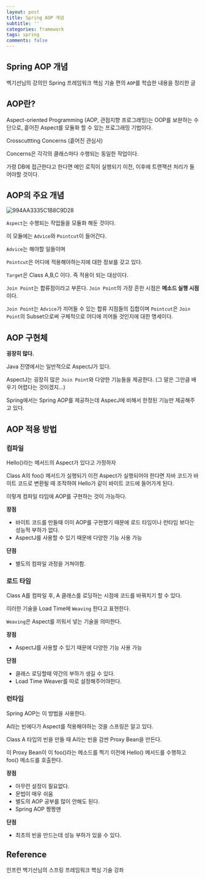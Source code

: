 ```yaml
---
layout: post
title: Spring AOP 개념
subtitle: ''
categories: framework
tags: spring
comments: false
---
```


## Spring AOP 개념

백기선님의 강의인 Spring 프레임워크 핵심 기술 편의 `AOP`를 학습한 내용을 정리한 글

## AOP란?

Aspect-oriented Programming (AOP, 관점지향 프로그래밍)는 OOP를 보완하는 수단으로, 흩어진 Aspect를 모듈화 할 수 있는 프로그래밍 기법이다.

Crosscuttting Concerns (흩어진 관심사)

Concerns은 각각의 클래스마다 수행되는 동일한 작업이다.

가령 DB에 접근한다고 한다면 메인 로직이 실행되기 이전, 이후에 트랜잭션 처리가 들어야할 것이다.

## AOP의 주요 개념

![994AA3335C1B8C9D28](https://user-images.githubusercontent.com/43809168/75344289-af487700-58dd-11ea-90b3-0dceea7bda88.png)

`Aspect`는 수행되는 작업들을 모듈화 해둔 것이다.

이 모듈에는 `Advice`와 `Pointcut`이 들어간다.

`Advice`는 해야할 일들이며

`Pointcut`은 어디에 적용해야하는지에 대한 정보를 갖고 있다.

`Target`은 Class A,B,C 이다. 즉 적용이 되는 대상이다.

`Join Point`는 합류점이라고 부른다. `Join Point`의 가장 흔한 시점은 **메소드 실행 시점**이다.

`Join Point`는 `Advice`가 끼어들 수 있는 합류 지점들의 집합이며 `Pointcut`은 `Join Point`의 Subset으로써 구체적으로 어디에 끼어들 것인지에 대한 명세이다. 

## AOP 구현체

**굉장히 많다.**

Java 진영에서는 일반적으로 AspectJ가 있다.

AspectJ는 굉장히 많은 `Join Point`와 다양한 기능들을 제공한다. (그 말은 그만큼 배우기 어렵다는 것이겠지...)

Spring에서는 Spring AOP를 제공하는데 AspecJ에 비해서 한정된 기능만 제공해주고 있다.

## AOP 적용 방법

### 컴파일 

Hello()라는 메서드의 Aspect가 있다고 가정하자

Class A의 foo() 메서드가 실행되기 이전 Aspect가 실행되어야 한다면 자바 코드가 바이트 코드로 변환될 때 조작하여 Hello가 같이 바이트 코드에 들어가게 된다.

이렇게 컴파일 타임에 AOP를 구현하는 것이 가능하다.

**장점**
- 바이트 코드를 만들때 이미 AOP를 구현했기 때문에 로드 타임이나 런타임 보다는 성능적 부하가 없다.
- AspectJ를 사용할 수 있기 때문에 다양한 기능 사용 가능

**단점**
- 별도의 컴파일 과정을 거쳐야함.

### 로드 타임

Class A를 컴파일 후, A 클래스를 로딩하는 시점에 코드를 바꿔치기 할 수 있다.

이러한 기술을 Load Time에 `Weaving` 한다고 표현한다.

`Weaving`은 Aspect를 끼워서 넣는 기술을 의미한다.

**장점**
- AspectJ를 사용할 수 있기 때문에 다양한 기능 사용 가능

**단점**
- 클래스 로딩할때 약간의 부하가 생길 수 있다.
- Load Time Weaver를 따로 설정해주어야한다.

### 런타임

Spring AOP는 이 방법을 사용한다.

A라는 빈에다가 Aspect를 적용해야하는 것을 스프링은 알고 있다.

Class A 타입의 빈을 만들 때 A라는 빈을 감싼 Proxy Bean을 만든다.

이 Proxy Bean이 이 foo()라는 메소드를 찍기 이전에 Hello() 메서드를 수행하고 foo() 메소드를 호출한다.

**장점**
- 아무런 설정이 필요없다.
- 문법이 매우 쉬움
- 별도의 AOP 공부를 많이 안해도 된다.
- Spring AOP 짱짱맨

**단점**
- 최초의 빈을 만드는데 성능 부하가 있을 수 있다.

## Reference

인프런 백기선님의 스프링 프레임워크 핵심 기술 강좌
